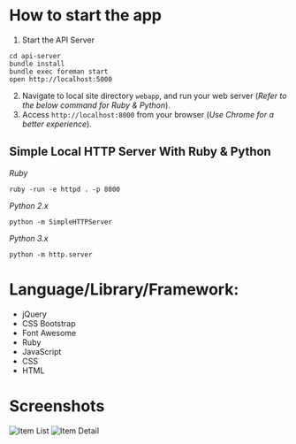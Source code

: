 # How to start the app
1. Start the API Server
```
cd api-server
bundle install
bundle exec foreman start
open http://localhost:5000
```

2. Navigate to local site directory `webapp`, and run your web server (*Refer to the below command for Ruby & Python*).
3. Access `http://localhost:8000` from your browser (*Use Chrome for a better experience*).

## Simple Local HTTP Server With Ruby & Python
*Ruby*
```
ruby -run -e httpd . -p 8000
```
*Python 2.x*
```
python -m SimpleHTTPServer
```
*Python 3.x*
```
python -m http.server
```

# Language/Library/Framework:
- jQuery
- CSS Bootstrap
- Font Awesome
- Ruby
- JavaScript
- CSS
- HTML

# Screenshots
![Item List](https://gitlab.com/willyfitrahendria/simple-ecommerce-ruby-jquery/raw/master/webapp/resources/images/item-list.jpg)
![Item Detail](https://gitlab.com/willyfitrahendria/simple-ecommerce-ruby-jquery/raw/master/webapp/resources/images/item-detail.jpg)


